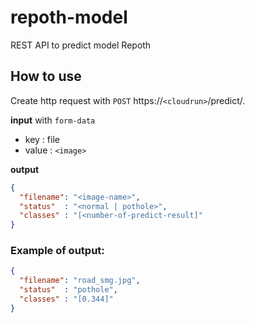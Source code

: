 # repoth-model

REST API to predict model Repoth

## How to use

Create http request with `POST` https://`<cloudrun>`/predict/.
  
**input** with `form-data`
- key   : file
- value : `<image>`

**output**
```json
{
  "filename": "<image-name>",
  "status"  : "<normal | pothole>",
  "classes" : "[<number-of-predict-result]"
}
```

### Example of output:
```json
{
  "filename": "road_smg.jpg",
  "status"  : "pothole",
  "classes" : "[0.344]"
}
```
